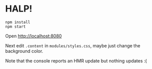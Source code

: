 HALP!
=====

```
npm install
npm start
```

Open [http://localhost:8080](http://localhost:8080)

Next edit `.content` in `modules/styles.css`, maybe just change the
background color.

Note that the console reports an HMR update but nothing updates :(

